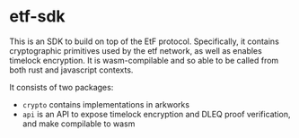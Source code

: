 # etf-sdk
This is an SDK to build on top of the EtF protocol. Specifically, it contains cryptographic primitives used by the etf network, as well as enables timelock encryption. It is wasm-compilable and so able to be called from both rust and javascript contexts.

It consists of two packages:

- `crypto` contains implementations in arkworks
- `api` is an API to expose timelock encryption and DLEQ proof verification, and make compilable to wasm

